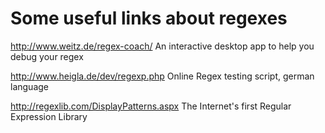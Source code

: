 <!-- Name: TipsAndTricks/Regex -->
<!-- Version: 3 -->
<!-- Last-Modified: 2006/02/26 17:34:26 -->
<!-- Author: omniton -->
# Some useful links about regexes

http://www.weitz.de/regex-coach/ An interactive desktop app to help you debug your regex

http://www.heigla.de/dev/regexp.php Online Regex testing script, german language

http://regexlib.com/DisplayPatterns.aspx  The Internet's first Regular Expression Library
